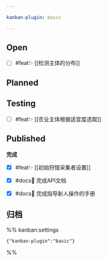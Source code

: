 ```yaml
---

kanban-plugin: basic

---
```


## Open

- [ ] #feat✨ [[检测主体的分布]]


## Planned



## Testing

- [ ] #feat✨ [[农业主体根据适宜度选取]]


## Published

**完成**
- [x] #feat✨ [[初始狩猎采集者设置]]
- [x] #docs📄 完成API文档
- [x] #docs📄 完成指导新人操作的手册


## 归档





%% kanban:settings
```
{"kanban-plugin":"basic"}
```
%%